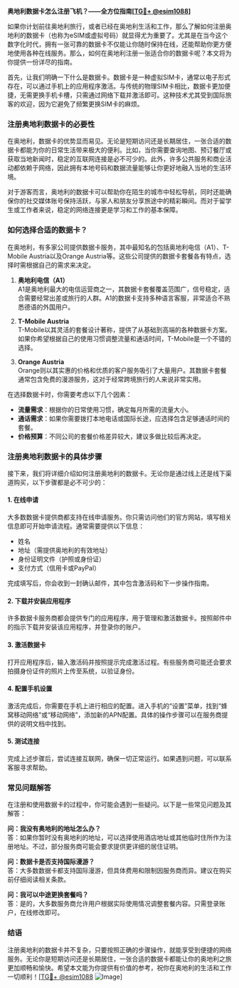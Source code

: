 **奥地利数据卡怎么注册飞机？——全方位指南[[TG💪+ @esim1088](https://t.me/s/esim1088)]**

如果你计划前往奥地利旅行，或者已经在奥地利生活和工作，那么了解如何注册奥地利的数据卡（也称为eSIM或虚拟号码）就显得尤为重要了。尤其是在当今这个数字化时代，拥有一张可靠的数据卡不仅能让你随时保持在线，还能帮助你更方便地使用各种在线服务。那么，如何在奥地利注册一张适合你的数据卡呢？本文将为你提供一份详尽的指南。

首先，让我们明确一下什么是数据卡。数据卡是一种虚拟SIM卡，通常以电子形式存在，可以通过手机上的应用程序激活。与传统的物理SIM卡相比，数据卡更加便捷，无需更换手机卡槽，只需通过网络下载并激活即可。这种技术尤其受到国际旅客的欢迎，因为它避免了频繁更换SIM卡的麻烦。

### 注册奥地利数据卡的必要性

在奥地利，数据卡的优势显而易见。无论是短期访问还是长期居住，一张合适的数据卡都能为你的日常生活带来极大的便利。比如，当你需要查询地图、预订餐厅或获取当地新闻时，稳定的互联网连接是必不可少的。此外，许多公共服务和商业活动都依赖于网络，因此拥有本地号码和数据流量能够让你更好地融入当地的生活环境。

对于游客而言，奥地利的数据卡可以帮助你在陌生的城市中轻松导航，同时还能确保你的社交媒体账号保持活跃，与家人和朋友分享旅途中的精彩瞬间。而对于留学生或工作者来说，稳定的网络连接更是学习和工作的基本保障。

### 如何选择合适的数据卡？

在奥地利，有多家公司提供数据卡服务，其中最知名的包括奥地利电信（A1）、T-Mobile Austria以及Orange Austria等。这些公司提供的数据卡套餐各有特点，选择时需根据自己的需求来决定。

1. **奥地利电信（A1）**  
   A1是奥地利最大的电信运营商之一，其数据卡套餐覆盖范围广，信号稳定，适合需要经常出差或旅行的人群。A1的数据卡支持多种语言客服，非常适合不熟悉德语的外国用户。

2. **T-Mobile Austria**  
   T-Mobile以其灵活的套餐设计著称，提供了从基础到高端的各种数据卡方案。如果你希望根据自己的使用习惯调整流量和通话时间，T-Mobile是一个不错的选择。

3. **Orange Austria**  
   Orange则以其实惠的价格和优质的客户服务吸引了大量用户。其数据卡套餐通常包含免费的漫游服务，这对于经常跨境旅行的人来说非常实用。

在选择数据卡时，你需要考虑以下几个因素：
- **流量需求**：根据你的日常使用习惯，确定每月所需的流量大小。
- **通话需求**：如果你需要拨打本地电话或国际长途，应选择包含足够通话时间的套餐。
- **价格预算**：不同公司的套餐价格差异较大，建议多做比较后再决定。

### 注册奥地利数据卡的具体步骤

接下来，我们将详细介绍如何注册奥地利的数据卡。无论你是通过线上还是线下渠道购买，以下步骤都是必不可少的：

#### 1. 在线申请
大多数数据卡提供商都支持在线申请服务。你只需访问他们的官方网站，填写相关信息即可开始申请流程。通常需要提供以下信息：
- 姓名
- 地址（需提供奥地利的有效地址）
- 身份证明文件（护照或身份证）
- 支付方式（信用卡或PayPal）

完成填写后，你会收到一封确认邮件，其中包含激活码和下一步操作指南。

#### 2. 下载并安装应用程序
许多数据卡服务商都会提供专门的应用程序，用于管理和激活数据卡。按照邮件中的指示下载并安装该应用程序，并登录你的账户。

#### 3. 激活数据卡
打开应用程序后，输入激活码并按照提示完成激活过程。有些服务商可能还会要求拍摄身份证件的照片上传至系统，以验证身份。

#### 4. 配置手机设置
激活完成后，你需要在手机上进行相应的配置。进入手机的“设置”菜单，找到“蜂窝移动网络”或“移动网络”，添加新的APN配置。具体的操作步骤可以在服务商提供的说明文档中找到。

#### 5. 测试连接
完成上述步骤后，尝试连接互联网，确保一切正常运行。如果遇到问题，可以联系客服寻求帮助。

### 常见问题解答

在注册和使用数据卡的过程中，你可能会遇到一些疑问。以下是一些常见问题及其解答：

**问：我没有奥地利的地址怎么办？**  
答：如果你暂时没有奥地利的地址，可以选择使用酒店地址或其他临时住所作为注册地址。不过，部分服务商可能会要求提供更详细的居住证明。

**问：数据卡是否支持国际漫游？**  
答：大多数数据卡都支持国际漫游，但具体费用和限制因服务商而异。建议在购买前仔细阅读相关条款。

**问：我可以中途更换套餐吗？**  
答：是的，大多数服务商允许用户根据实际使用情况调整套餐内容。只需登录账户，在线修改即可。

### 结语

注册奥地利的数据卡并不复杂，只要按照正确的步骤操作，就能享受到便捷的网络服务。无论你是短期访问还是长期居住，一张合适的数据卡都能让你的奥地利之旅更加顺畅和愉快。希望本文能为你提供有价值的参考，祝你在奥地利的生活和工作一切顺利！[[TG💪+ @esim1088](https://t.me/s/esim1088) ![Image](https://i.postimg.cc/4NQfJmqS/Snipaste-2025-05-13-00-14-12.png)]